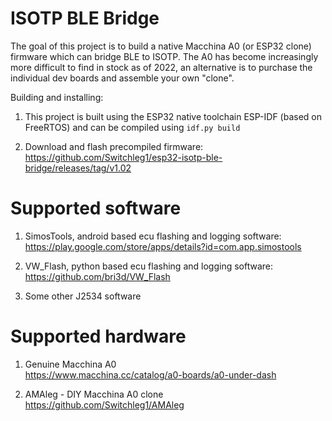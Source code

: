 # ISOTP BLE Bridge

The goal of this project is to build a native Macchina A0 (or ESP32 clone) firmware which can bridge BLE to ISOTP. The A0 has become increasingly more difficult to find in stock as of 2022, an alternative is to purchase the individual dev boards and assemble your own "clone".

Building and installing:
1) This project is built using the ESP32 native toolchain ESP-IDF (based on FreeRTOS) and can be compiled using `idf.py build`

2) Download and flash precompiled firmware: <br>
https://github.com/Switchleg1/esp32-isotp-ble-bridge/releases/tag/v1.02

# Supported software

1) SimosTools, android based ecu flashing and logging software: <br>
https://play.google.com/store/apps/details?id=com.app.simostools<br>

2) VW_Flash, python based ecu flashing and logging software: <br>
https://github.com/bri3d/VW_Flash<br>

3) Some other J2534 software

# Supported hardware

1) Genuine Macchina A0 <br>
https://www.macchina.cc/catalog/a0-boards/a0-under-dash <br>

2) AMAleg - DIY Macchina A0 clone <br>
https://github.com/Switchleg1/AMAleg
